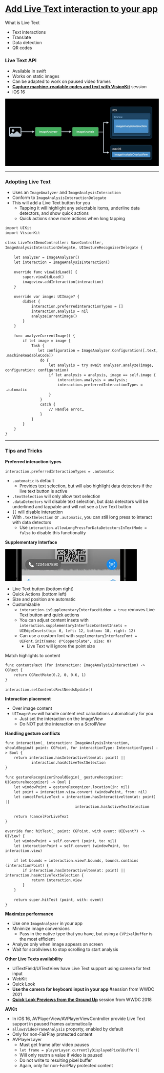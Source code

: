 # [**Add Live Text interaction to your app**](https://developer.apple.com/videos/play/wwdc2022/10026/)

What is Live Text

* Text interactions
* Translate
* Data detection
* QR codes

### **Live Text API**

* Available in swift
* Works on static images
* Can be adapted to work on paused video frames
* [**Capture machine-readable codes and text with VisionKit**](https://developer.apple.com/videos/play/wwdc2022/10025/) session
* iOS 16

![](images/livetext/api_flow.png)

---

### **Adopting Live Text**

* Uses an `ImageAnalyzer` and `ImageAnalysisInteraction`
* Conform to `ImageAnalysisInteractionDelegate`
* This will add a Live Text button for you
	* Tapping it will highlight any selectable items, underline data detectors, and show quick actions
	* Quick actions show more actions when long tapping

```
import UIKit
import VisionKit

class LiveTextDemoController: BaseController, ImageAnalysisInteractionDelegate, UIGestureRecognizerDelegate {
   
    let analyzer = ImageAnalyzer()
    let interaction = ImageAnalysisInteraction()
    
    override func viewDidLoad() {
        super.viewDidLoad()
        imageview.addInteraction(interaction)
    }
    
    override var image: UIImage? {
        didSet {
            interaction.preferredInteractionTypes = []
            interaction.analysis = nil
            analyzeCurrentImage()
        }
    }
    
    func analyzeCurrentImage() {
        if let image = image {
            Task {
               let configuration = ImageAnalyzer.Configuration([.text, .machineReadableCode])
                do {
                    let analysis = try await analyzer.analyze(image, configuration: configuration)
                    if let analysis = analysis, image == self.image {
                        interaction.analysis = analysis;
                        interaction.preferredInteractionTypes = .automatic
                    }
                }
                catch {
                    // Handle error…
                }
            }
        }
    }
}
```

---

### **Tips and Tricks**

**Preferred interaction types**

`interaction.preferredInteractionTypes = .automatic`

* `.automatic` is default
	* Provides text selection, but will also highlight data detectors if the live text button is active
* `.textSelection` will only allow text selection
* `.dataDetectors` will disable text selection, but data detectors will be underlined and tappable and will not see a Live Text button
* `[]` will disable interaction
* With `.textSelection` or `.automatic`, you can still long press to interact with data detectors
	* Use `interaction.allowLongPressForDataDetectorsInTextMode = false` to disable this functionality

**Supplementary Interface**

![](images/livetext/supplementary.png)

* Live Text button (bottom right)
* Quick Actions (bottom left)
* Size and position are automatic
* Customizable
	* `interaction.isSupplementaryInterfaceHidden = true` removes Live Text button and quick actions
	* You can adjust content insets with `interaction.supplementaryInterfaceContentInsets = UIEdgeInsets(top: 0, left: 12, bottom: 18, right: 12)`
	* Can use a custom font with `supplementaryInterfaceFont = UIFont.init(name: @"Copperplate", size: 0)`
		* Live Text will ignore the point size

Match highlights to content

```
func contentsRect (for interaction: ImageAnalysisInteraction) -> CGRect {
	return CGRectMake(0.2, 0, 0.6, 1)
}

interaction.setContentsRectNeedsUpdate()
```

**Interaction placement**

* Over image content
* `UIImageView` will handle content rect calculations automatically for you
	* Just set the interaction on the ImageView
	* Do NOT put the interaction on a ScrollView

**Handling gesture conflicts**

```
func interaction(_ interaction: ImageAnalysisInteraction, shouldBeginAt point: CGPoint, for interactionType: InteractionTypes) -> Bool {
	return interaction.hasInteractiveltem(at: point) ||
			interaction.hasActiveTextSelection
}

func gestureRecognizerShouldBegin(_ gestureRecognizer: UIGestureRecognizer) -> Bool {
	let windowPoint = gestureRecognizer.location(in: nil)
	let point = interaction.view.convert (windowPoint, from: nil)
	let cancelForLiveText = interaction.hasInteractiveltem(at: point) ||
								interaction.hasActiveTextSelection

	return !cancelForLiveText
}

override func hitTest(_ point: CGPoint, with event: UIEvent?) -> UIView? {
	let windowPoint = self.convert (point, to: nil)
	let interactionPoint = self.convert (windowPoint, to: interaction.view)

	if let bounds = interaction.view?.bounds, bounds.contains (interactionPoint) {
		if interaction.hasInteractiveltem(at: point) || interaction.hasActiveTextSelection {
			return interaction.view
		}
	}

	return super.hitTest (point, with: event)
}
```

**Maximize performance**

* Use one `ImageAnalyzer` in your app
* Minimize image conversions
	* Pass in the native type that you have, but using a `CVPixelBuffer` is the most efficient
* Analyze only when image appears on screen
* Wait for scrollviews to stop scrolling to start analysis

**Other Live Texts availability**

* UITextField/UITextView have Live Text support using camera for text input
* WebKit
* Quick Look
* **Use the camera for keyboard input in your app** #session from WWDC 2021
* [**Quick Look Previews from the Ground Up**](https://developer.apple.com/videos/play/wwdc2018/237/) session from WWDC 2018

**AVKit**

* In iOS 16, AVPlayerView/AVPlayerViewController provide Live Text support in paused frames automatically
* `allowsVideoFrameAnalysis` property, enabled by default
* Only for non-FairPlay protected content
* AVPlayerLayer
	* Must get frame after video pauses
	* `let frame = playerLayer.currentlyDisplayedPixelBuffer()`
	* Will only reutrn a value if video is paused
	* Do not write to resulting pixel buffer
	* Again, only for non-FairPlay protected content